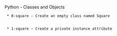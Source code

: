 Python - Classes and Objects


	 * 0-square - Create an empty class named Square


	 * 1-square - Create a private instance attribute


